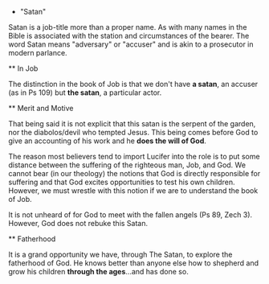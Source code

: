 * "Satan"

Satan is a job-title more than a proper name.
As with many names in the Bible is associated with the station and circumstances of the bearer.
The word Satan means "adversary" or "accuser" and is akin to a prosecutor in modern parlance.


** In Job

The distinction in the book of Job is that we don't have __a satan__, an accuser (as in Ps 109) but __the satan__, a particular actor.


** Merit and Motive

That being said it is not explicit that this satan is the serpent of the garden, nor the diabolos/devil who tempted Jesus.
This being comes before God to give an accounting of his work and he **does the will of God**.

The reason most believers tend to import Lucifer into the role is to put some distance between the suffering of the righteous man, Job, and God.
We cannot bear (in our theology) the notions that God is directly responsible for suffering and that God excites opportunities to test his own children.
However, we must wrestle with this notion if we are to understand the book of Job.

It is not unheard of for God to meet with the fallen angels (Ps 89, Zech 3).
However, God does not rebuke this Satan.


** Fatherhood

It is a grand opportunity we have, through The Satan, to explore the fatherhood of God.
He knows better than anyone else how to shepherd and grow his children __through the ages__...and has done so.
